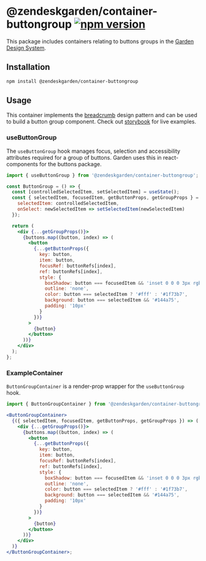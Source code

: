 # @zendeskgarden/container-buttongroup [![npm version][npm version badge]][npm version link]

[npm version badge]: https://flat.badgen.net/npm/v/@zendeskgarden/container-buttongroup
[npm version link]: https://www.npmjs.com/package/@zendeskgarden/container-buttongroup

This package includes containers relating to buttons groups in the [Garden
Design System](https://zendeskgarden.github.io/).

## Installation

```sh
npm install @zendeskgarden/container-buttongroup
```

## Usage

This container implements the
[breadcrumb](https://www.w3.org/TR/wai-aria-practices-1.1/#breadcrumb) design
pattern and can be used to build a button group component. Check out
[storybook](https://zendeskgarden.github.io/react-containers) for live examples.

### useButtonGroup

The `useButtonGroup` hook manages focus, selection and accessibility attributes
required for a group of buttons. Garden uses this in react-components for the buttons package.

```jsx
import { useButtonGroup } from '@zendeskgarden/container-buttongroup';

const ButtonGroup = () => {
  const [controlledSelectedItem, setSelectedItem] = useState();
  const { selectedItem, focusedItem, getButtonProps, getGroupProps } = useButtonGroup({
    selectedItem: controlledSelectedItem,
    onSelect: newSelectedItem => setSelectedItem(newSelectedItem)
  });

  return (
    <div {...getGroupProps()}>
      {buttons.map((button, index) => (
        <button
          {...getButtonProps({
            key: button,
            item: button,
            focusRef: buttonRefs[index],
            ref: buttonRefs[index],
            style: {
              boxShadow: button === focusedItem && 'inset 0 0 0 3px rgba(31,115,183, 0.35)',
              outline: 'none',
              color: button === selectedItem ? '#fff' : '#1f73b7',
              background: button === selectedItem && '#144a75',
              padding: '10px'
            }
          })}
        >
          {button}
        </button>
      ))}
    </div>
  );
};
```

### ExampleContainer

`ButtonGroupContainer` is a render-prop wrapper for the `useButtonGroup` hook.

```jsx
import { ButtonGroupContainer } from '@zendeskgarden/container-buttongroup';

<ButtonGroupContainer>
  {({ selectedItem, focusedItem, getButtonProps, getGroupProps }) => (
    <div {...getGroupProps()}>
      {buttons.map((button, index) => (
        <button
          {...getButtonProps({
            key: button,
            item: button,
            focusRef: buttonRefs[index],
            ref: buttonRefs[index],
            style: {
              boxShadow: button === focusedItem && 'inset 0 0 0 3px rgba(31,115,183, 0.35)',
              outline: 'none',
              color: button === selectedItem ? '#fff' : '#1f73b7',
              background: button === selectedItem && '#144a75',
              padding: '10px'
            }
          })}
        >
          {button}
        </button>
      ))}
    </div>
  )}
</ButtonGroupContainer>;
```
